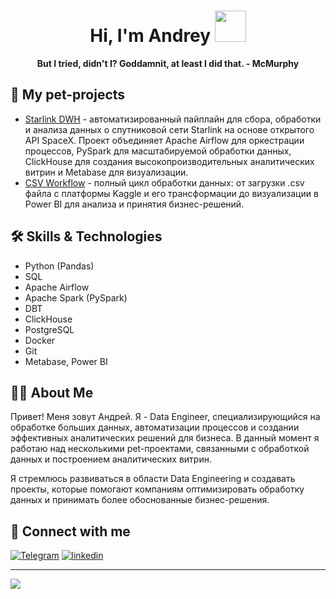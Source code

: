 <div align="center">
<h1> Hi, I'm Andrey <img src="https://media.giphy.com/media/J2awouDsf23R2vo2p5/giphy.gif" width="50"></h1>
<p><b>But I tried, didn't I? Goddamnit, at least I did that. - McMurphy</b></p>
</div>

## 🐶 My pet-projects

- [Starlink DWH](https://github.com/AndrewMenethil/StarlinkDWH) - автоматизированный пайплайн для сбора, обработки и анализа данных о спутниковой сети Starlink на основе открытого API SpaceX. Проект объединяет Apache Airflow для оркестрации процессов, PySpark для масштабируемой обработки данных, ClickHouse для создания высокопроизводительных аналитических витрин и Metabase для визуализации.
- [CSV Workflow](https://github.com/AndrewMenethil/CSVWorkflow) - полный цикл обработки данных: от загрузки .csv файла с платформы Kaggle и его трансформации до визуализации в Power BI для анализа и принятия бизнес-решений.

## 🛠 Skills & Technologies

  - Python (Pandas)
  - SQL
  - Apache Airflow
  - Apache Spark (PySpark)
  - DBT
  - ClickHouse
  - PostgreSQL
  - Docker
  - Git
  - Metabase, Power BI
    
## 👨‍💻 About Me

Привет! Меня зовут Андрей. Я - Data Engineer, специализирующийся на обработке больших данных, автоматизации процессов и создании эффективных аналитических решений для бизнеса. В данный момент я работаю над несколькими pet-проектами, связанными с обработкой данных и построением аналитических витрин.

Я стремлюсь развиваться в области Data Engineering и создавать проекты, которые помогают компаниям оптимизировать обработку данных и принимать более обоснованные бизнес-решения.

## 🤝 Connect with me

[![Telegram](https://img.shields.io/badge/Telegram-2CA5E0?style=for-the-badge&logo=telegram&logoColor=white)](https://t.me/AndrewMenethil) [![linkedin](https://img.shields.io/badge/linkedin%20-%230077B5.svg?&style=for-the-badge&logo=linkedin&logoColor=white)](https://www.linkedin.com/in/andreyttt/)

---

![](https://komarev.com/ghpvc/?username=AndrewMenethil)

